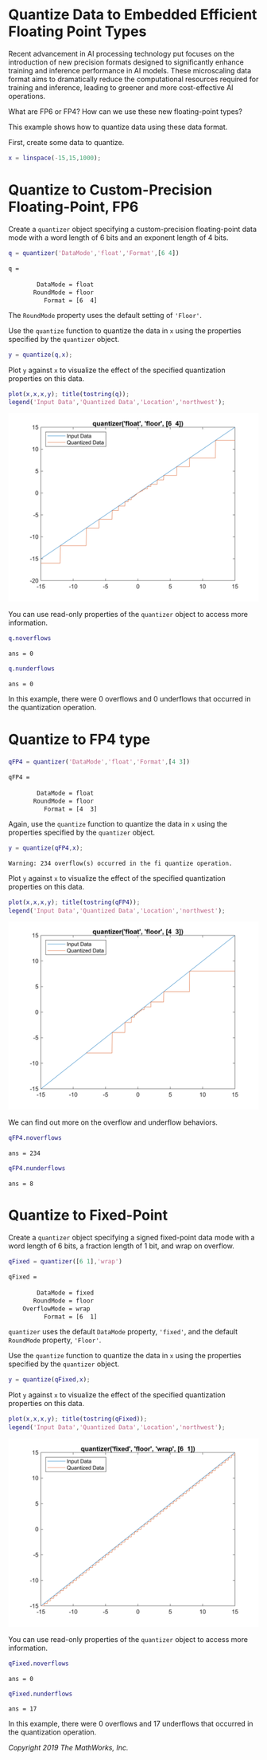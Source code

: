 
# Quantize Data to Embedded Efficient Floating Point Types

Recent advancement in AI processing technology put focuses on the introduction of new precision formats designed to significantly enhance training and inference performance in AI models. These microscaling data format aims to dramatically reduce the computational resources required for training and inference, leading to greener and more cost\-effective AI operations.


What are FP6 or FP4? How can we use these new floating\-point types? 


This example shows how to quantize data using these data format. 


First, create some data to quantize.

```matlab
x = linspace(-15,15,1000);
```
# Quantize to Custom\-Precision Floating\-Point, FP6

Create a `quantizer` object specifying a custom\-precision floating\-point data mode with a word length of 6 bits and an exponent length of 4 bits.

```matlab
q = quantizer('DataMode','float','Format',[6 4])
```

```matlabTextOutput
q =

        DataMode = float
       RoundMode = floor
          Format = [6  4]
```

The `RoundMode` property uses the default setting of `'Floor'`.


Use the `quantize` function to quantize the data in `x` using the properties specified by the `quantizer` object.

```matlab
y = quantize(q,x);
```

Plot `y` against `x` to visualize the effect of the specified quantization properties on this data.

```matlab
plot(x,x,x,y); title(tostring(q)); 
legend('Input Data','Quantized Data','Location','northwest');
```

![figure_0.png](QuantizeUsingCustomFloatingPointType_media/figure_0.png)

You can use read\-only properties of the  `quantizer` object to access more information.

```matlab
q.noverflows
```

```matlabTextOutput
ans = 0
```

```matlab
q.nunderflows
```

```matlabTextOutput
ans = 0
```

In this example, there were 0 overflows and 0 underflows that occurred in the quantization operation.

# Quantize to FP4 type
```matlab
qFP4 = quantizer('DataMode','float','Format',[4 3])
```

```matlabTextOutput
qFP4 =

        DataMode = float
       RoundMode = floor
          Format = [4  3]
```

Again, use the `quantize` function to quantize the data in `x` using the properties specified by the `quantizer` object.

```matlab
y = quantize(qFP4,x);
```

```matlabTextOutput
Warning: 234 overflow(s) occurred in the fi quantize operation.
```

Plot `y` against `x` to visualize the effect of the specified quantization properties on this data.

```matlab
plot(x,x,x,y); title(tostring(qFP4)); 
legend('Input Data','Quantized Data','Location','northwest');
```

![figure_1.png](QuantizeUsingCustomFloatingPointType_media/figure_1.png)

We can find out more on the overflow and underflow behaviors. 

```matlab
qFP4.noverflows
```

```matlabTextOutput
ans = 234
```

```matlab
qFP4.nunderflows
```

```matlabTextOutput
ans = 8
```
# Quantize to Fixed\-Point

Create a `quantizer` object specifying a signed fixed\-point data mode with a word length of 6 bits, a fraction length of 1 bit, and wrap on overflow.

```matlab
qFixed = quantizer([6 1],'wrap')
```

```matlabTextOutput
qFixed =

        DataMode = fixed
       RoundMode = floor
    OverflowMode = wrap
          Format = [6  1]
```

`quantizer` uses the default `DataMode` property, `'fixed'`, and the default `RoundMode` property, `'Floor'`.


Use the `quantize` function to quantize the data in `x` using the properties specified by the `quantizer` object.

```matlab
y = quantize(qFixed,x);
```

Plot `y` against `x` to visualize the effect of the specified quantization properties on this data.

```matlab
plot(x,x,x,y); title(tostring(qFixed)); 
legend('Input Data','Quantized Data','Location','northwest');
```

![figure_2.png](QuantizeUsingCustomFloatingPointType_media/figure_2.png)

You can use read\-only properties of the  `quantizer` object to access more information.

```matlab
qFixed.noverflows
```

```matlabTextOutput
ans = 0
```

```matlab
qFixed.nunderflows
```

```matlabTextOutput
ans = 17
```

In this example, there were 0 overflows and 17 underflows that occurred in the quantization operation.


*Copyright 2019 The MathWorks, Inc.*

